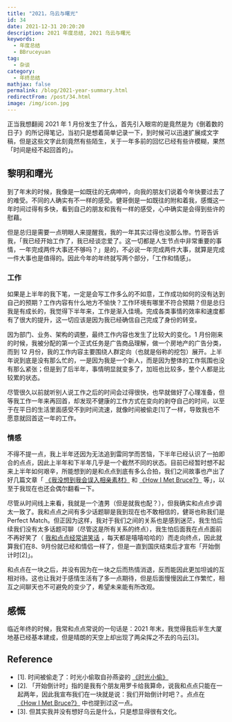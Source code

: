```yaml
---
title: "2021，乌云与曙光"
id: 34
date: 2021-12-31 20:20:20
description: 2021 年度总结, 2021 乌云与曙光
keywords: 
  - 年度总结
  - BBruceyuan
tag: 
  - 杂谈
category: 
  - 年终总结
mathjax: false
permalink: /blog/2021-year-summary.html
redirectFrom: /post/34.html
image: /img/icon.jpg
---
```


正当我想翻阅 2021 年 1 月份发生了什么，首先引入眼帘的是竟然是为《倒着数的日子》的所记得笔记，当初只是想着简单记录一下，到时候可以迅速扩展成文字稿，但是这些文字此刻竟然有些陌生，关于一年多前的回忆已经有些许模糊，果然「时间是经不起回首的」。

## 黎明和曙光
到了年末的时候，我像是一如既往的无病呻吟，向我的朋友们说着今年快要过去了的难受。不同的人确实有不一样的感受。健哥倒是一如既往的附和着我，感慨这一年时间过得有多快，看到自己的朋友和我有一样的感受，心中确实是会得到些许的慰藉。

但是总归是需要一点明眼人来提醒我，我的一年其实过得也没那么惨。竹哥告诉我，「我已经开始工作了，我已经谈恋爱了。这一切都是人生节点中非常重要的事情，一年完成两件大事还不够吗？」是的，不必说一年完成两件大事，就算是完成一件大事也是值得的。因此今年的年终就写两个部分，「工作和情感」。

### 工作
如果是上半年的我下笔，一定是会写工作多么的不如意，工作成功如何的没有达到自己的预期？工作内容有什么地方不愉快？工作环境有哪里不符合预期？但是总归我是有成长的，我觉得下半年来，工作是渐入佳境。完成各类事情的效率和速度都有了很大的提升，这一切应该是因为我已经确信自己完成了身份的转变。

因为部门、业务、架构的调整，最终工作内容也发生了比较大的变化。1 月份刚来的时候，我被分配的第一个正式任务是广告商品理解，做一个房地产的广告分类，而到 12 月份，我的工作内容主要围绕人群定向（也就是俗称的挖包）展开。上半年说到底是没有那么忙的，一是因为我是一个新人，而是因为整体的工作氛围也没有那么紧张；但是到了后半年，事情明显就变多了，加班也比较多，整个人都是比较累的状态。

尽管很久以前就听别人说工作之后的时间会过得很快，也早就做好了心理准备，但等我工作一年来再回首，却发现不健康的工作方式在变向的剥夺自己的时间，以至于在平日的生活里面感受不到时间流速，就像时间被偷走[1]了一样，导致我也不愿意就回首这一年的工作。

### 情感
不得不提一点，我上半年还因为无法追到雷同学而苦恼，下半年已经认识了一拍即合的点点，因此上半年和下半年几乎是一个截然不同的状态。目前已经暂时想不起来上半年如何艰辛，所能想到的是和点点到底有多么合拍，我们之间故事也产出了好几篇文章「 [《我没想到我会误入相亲素材》](https://bbruceyuan.com/post/28.html) 和 [《How I Met Bruce?》](https://bbruceyuan.com/post/32.html) 等」，以至于我现在也还会偶尔翻看一下。

尽管从时间线上来看，我就是一个渣男（但是就我也配？），但我确实和点点步调太一致了。我和点点之间有多少话题聊是我到现在也不敢相信的，健哥也称我们是 Perfect Match。但正因为这样，我对于我们之间的关系也是感到迷茫，我生怕后续我们没有太多话题可聊（尽管这是所有关系的终点），我生怕后面我在点点面前不再好笑了（ [我和点点经常讲笑话](https://bbruceyuan.com/post/31.html) ，每天都是嘻嘻哈哈的）而走向终点，因此就算我们在8、9月份就已经和情侣一样了，但是一直到国庆结束后才宣布「开始倒计时[2]」。

和点点在一块之后，并没有因为在一块之后而热情消退，反而能因此更加坦诚的互相对待。这也让我对于感情生活有了多一点期待，但是后面慢慢因此工作繁忙，相互之间聊天也不可避免的变少了，希望未来能有所改观。

## 感慨
临近年终的时候，我常和点点常说的一句话是：2021 年末，我觉得我后半生大厦地基已经基本建成，但是晴朗的天空上却出现了两朵挥之不去的乌云[3]。

## Reference
- [1]. 时间被偷走了：时光小偷取自孙燕姿的 [《时光小偷》](https://y.qq.com/n/ryqq/songDetail/003EmF5U1JE6Y9)
- [2]. 「开始倒计时」指的是我有个朋友用罗卡给我算命，说我和点点只能在一起两年，因此我宣布我们在一块就是说：我们开始倒计时吧？。点点在 [《How I Met Bruce?》](https://bbruceyuan.com/post/32.html#12) 中也提到过这一点。
- [3]. 但其实我并没有想好乌云是什么，只是想显得很有文化。
